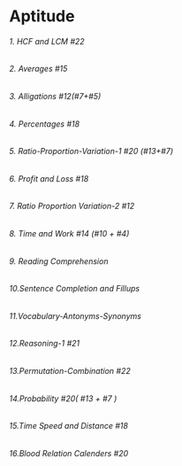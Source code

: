 # Aptitude
###### 1. HCF and LCM                       #22
###### 2. Averages                          #15
###### 3. Alligations                       #12(#7+#5)
###### 4. Percentages                       #18
###### 5. Ratio-Proportion-Variation-1      #20 (#13+#7)
###### 6. Profit and Loss                   #18
###### 7. Ratio Proportion Variation-2      #12
###### 8. Time and Work                     #14 (#10 + #4)
###### 9. Reading Comprehension
###### 10.Sentence Completion and Fillups
###### 11.Vocabulary-Antonyms-Synonyms
###### 12.Reasoning-1                       #21
###### 13.Permutation-Combination           #22
###### 14.Probability                       #20( #13 + #7 )
###### 15.Time Speed and Distance           #18
###### 16.Blood Relation Calenders          #20
